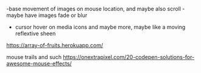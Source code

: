 -base movement of images on mouse location, and maybe also scroll
-maybe have images fade or blur
- cursor hover on media icons and maybe more, maybe like a moving reflextive sheen


https://array-of-fruits.herokuapp.com/


mouse trails and such
https://onextrapixel.com/20-codepen-solutions-for-awesome-mouse-effects/
